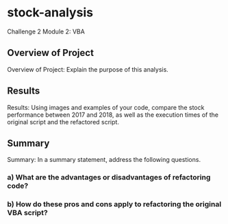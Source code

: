 # stock-analysis
Challenge 2
Module 2: VBA

## Overview of Project
Overview of Project: Explain the purpose of this analysis.

## Results
Results: Using images and examples of your code, compare the stock performance between 2017 and 2018, as well as the execution times of the original script and the refactored script.

## Summary
Summary: In a summary statement, address the following questions.
### a) What are the advantages or disadvantages of refactoring code?

### b) How do these pros and cons apply to refactoring the original VBA script?
